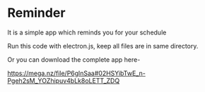 # Reminder
It is a simple app which reminds you for your schedule

Run this code with electron.js, keep all files are in same directory.

Or you can download the complete app here-  


https://mega.nz/file/P6glnSaa#02HSYibTwE_n-Pgeh2sM_YOZhipuv4bLk8oLETT_ZDQ

